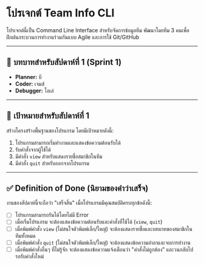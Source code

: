 # โปรเจกต์ Team Info CLI

โปรเจกต์นี้เป็น Command Line Interface สำหรับจัดการข้อมูลทีม พัฒนาโดยทีม 3 คนเพื่อฝึกฝนกระบวนการทำงานร่วมกันแบบ Agile และการใช้ Git/GitHub

---

## 👥 บทบาทสำหรับสัปดาห์ที่ 1 (Sprint 1)

* **Planner:** บี
* **Coder:** เจมส์
* **Debugger:** โอเล่

---

## 🎯 เป้าหมายสำหรับสัปดาห์ที่ 1

สร้างโครงสร้างพื้นฐานของโปรแกรม โดยมีเป้าหมายดังนี้:
1.  โปรแกรมสามารถเริ่มทำงานและแสดงข้อความต้อนรับได้
2.  รับคำสั่งจากผู้ใช้ได้
3.  มีคำสั่ง `view` สำหรับแสดงรายชื่อสมาชิกในทีม
4.  มีคำสั่ง `quit` สำหรับออกจากโปรแกรม

---

## ✅ Definition of Done (นิยามของคำว่าเสร็จ)

งานของสัปดาห์นี้จะถือว่า "เสร็จสิ้น" เมื่อโปรแกรมมีคุณสมบัติครบทุกข้อดังนี้:

- [ ] โปรแกรมสามารถรันได้โดยไม่มี Error
- [ ] เมื่อเริ่มโปรแกรม จะต้องแสดงข้อความต้อนรับและคำสั่งที่ใช้ได้ (`view`, `quit`)
- [ ] เมื่อพิมพ์คำสั่ง `view` (ไม่สนใจตัวพิมพ์เล็ก/ใหญ่) จะต้องแสดงรายชื่อและบทบาทของสมาชิกในทีมทั้งหมด
- [ ] เมื่อพิมพ์คำสั่ง `quit` (ไม่สนใจตัวพิมพ์เล็ก/ใหญ่) จะต้องแสดงข้อความอำลาและจบการทำงาน
- [ ] เมื่อพิมพ์คำสั่งอื่นๆ ที่ไม่รู้จัก จะต้องแสดงข้อความแจ้งเตือนว่า "คำสั่งไม่ถูกต้อง" และวนกลับไปรอรับคำสั่งใหม่

